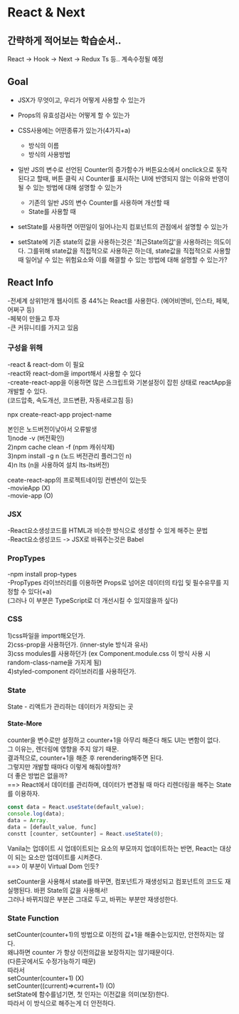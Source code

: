 # React & Next

## 간략하게 적어보는 학습순서..
React -> Hook -> Next -> Redux Ts 등..
계속수정될 예정


## Goal
* JSX가 무엇이고, 우리가 어떻게 사용할 수 있는가

* Props의 유효성검사는 어떻게 할 수 있는가

* CSS사용에는 어떤종류가 있는가(4가지+a)
	* 방식의 이름
	* 방식의 사용방법

* 일반 JS의 변수로 선언된 Counter의 증가함수가 버튼요소에서 onclick으로 동작된다고 할때, 버튼 클릭 시 Counter를 표시하는 UI에 반영되지 않는 이유와 반영이 될 수 있는 방법에 대해 설명할 수 있는가
	* 기존의 일반 JS의 변수 Counter를 사용하며 개선할 때
	* State를 사용할 때

* setState를 사용하면 어떤일이 일어나는지 컴포넌트의 관점에서 설명할 수 있는가

* setState에 기존 state의 값을 사용하는것은 '최근State의값'을 사용하려는 의도이다. 그를위해 state값을 직접적으로 사용하곤 하는데, state값을 직접적으로 사용할 때 일어날 수 있는 위험요소와 이를 해결할 수 있는 방법에 대해 설명할 수 있는가?

## React Info
-전세계 상위1만개 웹사이트 중 44%는 React를 사용한다. (에어비앤비, 인스타, 페북, 어쩌구 등)   
-페북이 만들고 투자   
-큰 커뮤니티를 가지고 있음   


### 구성을 위해
-react & react-dom 이 필요   
-react와 react-dom을 import해서 사용할 수 있다   
-create-react-app을 이용하면 많은 스크립트와 기본설정이 잡힌 상태로 reactApp을 개발할 수 있다.   
(코드압축, 속도개선, 코드변환, 자동새로고침 등)

npx create-react-app project-name   

본인은 노드버전이낮아서 오류발생   
1)node -v (버전확인)   
2)npm cache clean -f (npm 캐쉬삭제)   
3)npm install -g n (노드 버전관리 플러그인 n)   
4)n lts (n을 사용하여 설치 lts-lts버전)   

ceate-react-app의 프로젝트네이밍 컨벤션이 있는듯   
-movieApp (X)   
-movie-app (O)   

### JSX
-React요소생성코드를 HTML과 비슷한 방식으로 생성할 수 있게 해주는 문법   
-React요소생성코드 -> JSX로 바꿔주는것은 Babel   

### PropTypes
-npm install prop-types   
-PropTypes 라이브러리를 이용하면 Props로 넘어온 데이터의 타입 및 필수유무를 지정할 수 있다(+a)   
(그러나 이 부분은 TypeScript로 더 개선시킬 수 있지않을까 싶다)

### CSS
1)css파일을 import해오던가.   
2)css-prop을 사용하던가. (inner-style 방식과 유사)   
3)css modules를 사용하던가 (ex Component.module.css 이 방식 사용 시 random-class-name을 가지게 됨)    
4)styled-component 라이브러리를 사용하던가.

### State
State - 리액트가 관리하는 데이터가 저장되는 곳 

#### State-More
counter을 변수로만 설정하고 counter+1을 아무리 해준다 해도 UI는 변함이 없다.   
그 이유는, 렌더링에 영향을 주지 않기 때문.   
결과적으로, counter+1을 해준 후 rerendering해주면 된다.   
그렇지만 개발할 때마다 이렇게 해줘야할까?   
더 좋은 방법은 없을까?   
==> React에서 데이터를 관리하며, 데이터가 변경될 때 마다 리렌더링을 해주는 State를 이용하자. 

```javascript
const data = React.useState(default_value);
console.log(data);
data = Array. 
data = [default_value, func]
constt [counter, setCounter] = React.useState(0);
````

Vanila는 업데이트 시 업데이트되는 요소의 부모까지 업데이트하는 반면, React는 대상이 되는 요소만 업데이트를 시켜준다.   
==> 이 부분이 Virtual Dom 인듯?

setCounter을 사용해서 state를 바꾸면, 컴포넌트가 재생성되고 컴포넌트의 코드도 재 실행된다. 바뀐 State의 값을 사용해서!   
그러나 바뀌지않은 부분은 그대로 두고, 바뀌는 부분만 재생성한다. 

### State Function
setCounter(counter+1)의 방법으로 이전의 값+1을 해줄수는있지만, 안전하지는 않다.   
왜냐하면 counter 가 항상 이전의값을 보장하지는 않기때문이다.   
(다른곳에서도 수정가능하기 때문)   
따라서   
setCounter(counter+1) (X)   
setCounter((current)=>current+1) (O)   
setState에 함수를넘기면, 첫 인자는 이전값을 의미(보장)한다.   
따라서 이 방식으로 해주는게 더 안전하다. 


